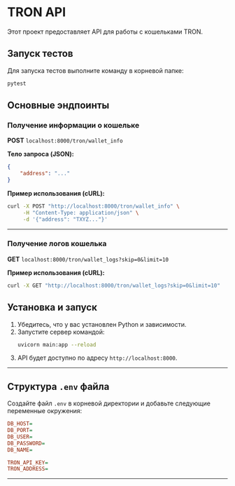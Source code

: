 # TRON API

Этот проект предоставляет API для работы с кошельками TRON.

## Запуск тестов
Для запуска тестов выполните команду в корневой папке:
```sh
pytest
```

## Основные эндпоинты

### Получение информации о кошельке
**POST** `localhost:8000/tron/wallet_info`

**Тело запроса (JSON):**
```json
{
    "address": "..."
}
```

**Пример использования (cURL):**
```sh
curl -X POST "http://localhost:8000/tron/wallet_info" \
     -H "Content-Type: application/json" \
     -d '{"address": "TXYZ..."}'
```

---

### Получение логов кошелька
**GET** `localhost:8000/tron/wallet_logs?skip=0&limit=10`

**Пример использования (cURL):**
```sh
curl -X GET "http://localhost:8000/tron/wallet_logs?skip=0&limit=10"
```

## Установка и запуск
1. Убедитесь, что у вас установлен Python и зависимости.
2. Запустите сервер командой:
   ```sh
   uvicorn main:app --reload
   ```
3. API будет доступно по адресу `http://localhost:8000`. 

---

## Структура `.env` файла
Создайте файл `.env` в корневой директории и добавьте следующие переменные окружения:
```ini
DB_HOST=
DB_PORT=
DB_USER=
DB_PASSWORD=
DB_NAME=

TRON_API_KEY=
TRON_ADDRESS=
```

---

